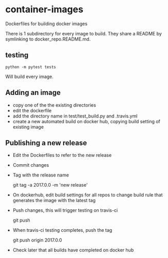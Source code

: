 # container-images
Dockerfiles for building docker images

There is 1 subdirectory for every image to build. They share a README by symlinking to docker_repo.README.md.

## testing

    python -m pytest tests

Will build every image.

## Adding an image

* copy one of the the existing directories
* edit the dockerfile
* add the directory name in test/test_build.py and .travis.yml
* create a new automated build on docker hub, copying build setting of existing image

## Publishing a new release

* Edit the Dockerfiles to refer to the new release
* Commit changes
* Tag with the release name

    git tag -a 2017.0.0 -m 'new release'

* On dockerhub, edit build settings for all repos to change build rule that generates the image with the latest tag
* Push changes, this will trigger testing on travis-ci

    git push

* When travis-ci testing completes, push the tag

    git push origin 2017.0.0

* Check later that all builds have completed on docker hub
